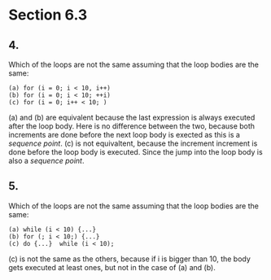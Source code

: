 # Section 6.3

## 4.
Which of the loops are not the same assuming that the loop bodies are the same:
```
(a) for (i = 0; i < 10, i++)
(b) for (i = 0; i < 10; ++i)
(c) for (i = 0; i++ < 10; )
```
(a) and (b) are equivalent because the last expression is always executed after the loop body. Here is no difference between the two, because both increments are done before the next loop body is exected as this is a *sequence point*.
(c) is not equivaltent, because the increment increment is done before the loop body is executed. Since the jump into the loop body is also a *sequence point*.

## 5.
Which of the loops are not the same assuming that the loop bodies are the same:
```
(a) while (i < 10) {...}
(b) for (; i < 10;) {...}
(c) do {...}  while (i < 10);
```
(c) is not the same as the others, because if i is bigger than 10, the body gets executed at least ones, but not in the case of (a) and (b).
